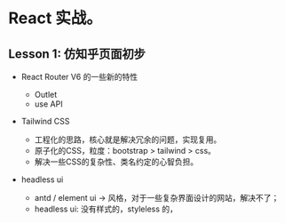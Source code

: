 # React 实战。

## Lesson 1: 仿知乎页面初步

- React Router V6 的一些新的特性
    - Outlet
    - use API

- Tailwind CSS
    - 工程化的思路，核心就是解决冗余的问题，实现复用。
    - 原子化的CSS，粒度：bootstrap > tailwind > css。
    - 解决一些CSS的复杂性、类名约定的心智负担。

- headless ui 
    - antd / element ui -> 风格，对于一些复杂界面设计的网站，解决不了；
    - headless ui: 没有样式的，styleless 的，